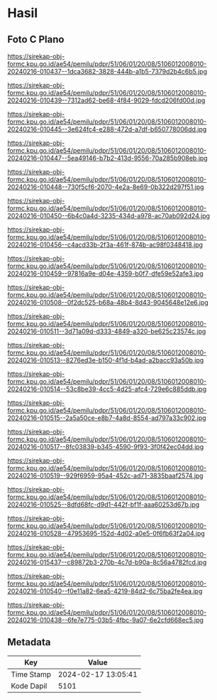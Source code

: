 # Hasil

## Foto C Plano

https://sirekap-obj-formc.kpu.go.id/ae54/pemilu/pdpr/51/06/01/20/08/5106012008010-20240216-010437--1dca3682-3828-444b-a1b5-7379d2b4c6b5.jpg

https://sirekap-obj-formc.kpu.go.id/ae54/pemilu/pdpr/51/06/01/20/08/5106012008010-20240216-010439--7312ad62-be68-4f84-9029-fdcd206fd00d.jpg

https://sirekap-obj-formc.kpu.go.id/ae54/pemilu/pdpr/51/06/01/20/08/5106012008010-20240216-010445--3e624fc4-e288-472d-a7df-b650778006dd.jpg

https://sirekap-obj-formc.kpu.go.id/ae54/pemilu/pdpr/51/06/01/20/08/5106012008010-20240216-010447--5ea49146-b7b2-413d-9556-70a285b908eb.jpg

https://sirekap-obj-formc.kpu.go.id/ae54/pemilu/pdpr/51/06/01/20/08/5106012008010-20240216-010448--730f5cf6-2070-4e2a-8e69-0b322d297f51.jpg

https://sirekap-obj-formc.kpu.go.id/ae54/pemilu/pdpr/51/06/01/20/08/5106012008010-20240216-010450--6b4c0a4d-3235-434d-a978-ac70ab092d24.jpg

https://sirekap-obj-formc.kpu.go.id/ae54/pemilu/pdpr/51/06/01/20/08/5106012008010-20240216-010456--c4acd33b-2f3a-461f-874b-ac98f0348418.jpg

https://sirekap-obj-formc.kpu.go.id/ae54/pemilu/pdpr/51/06/01/20/08/5106012008010-20240216-010459--97816a9e-d04e-4359-b0f7-dfe59e52afe3.jpg

https://sirekap-obj-formc.kpu.go.id/ae54/pemilu/pdpr/51/06/01/20/08/5106012008010-20240216-010508--0f2dc525-b68a-48b4-8d43-9045648e12e6.jpg

https://sirekap-obj-formc.kpu.go.id/ae54/pemilu/pdpr/51/06/01/20/08/5106012008010-20240216-010511--3d71a09d-d333-4849-a320-be625c23574c.jpg

https://sirekap-obj-formc.kpu.go.id/ae54/pemilu/pdpr/51/06/01/20/08/5106012008010-20240216-010513--8276ed3e-b150-4f1d-b4ad-a2bacc93a50b.jpg

https://sirekap-obj-formc.kpu.go.id/ae54/pemilu/pdpr/51/06/01/20/08/5106012008010-20240216-010514--53c8be39-4cc5-4d25-afc4-729e6c885ddb.jpg

https://sirekap-obj-formc.kpu.go.id/ae54/pemilu/pdpr/51/06/01/20/08/5106012008010-20240216-010515--2a5a50ce-e8b7-4a8d-8554-ad797a33c902.jpg

https://sirekap-obj-formc.kpu.go.id/ae54/pemilu/pdpr/51/06/01/20/08/5106012008010-20240216-010517--8fc03839-b345-4590-9f93-3f0f42ec04dd.jpg

https://sirekap-obj-formc.kpu.go.id/ae54/pemilu/pdpr/51/06/01/20/08/5106012008010-20240216-010519--929f6959-95a4-452c-ad71-3835baaf2574.jpg

https://sirekap-obj-formc.kpu.go.id/ae54/pemilu/pdpr/51/06/01/20/08/5106012008010-20240216-010525--8dfd68fc-d9d1-442f-bf1f-aaa60253d67b.jpg

https://sirekap-obj-formc.kpu.go.id/ae54/pemilu/pdpr/51/06/01/20/08/5106012008010-20240216-010528--47953695-152d-4d02-a0e5-0f6fb63f2a04.jpg

https://sirekap-obj-formc.kpu.go.id/ae54/pemilu/pdpr/51/06/01/20/08/5106012008010-20240216-015437--c89872b3-270b-4c7d-b90a-8c56a4782fcd.jpg

https://sirekap-obj-formc.kpu.go.id/ae54/pemilu/pdpr/51/06/01/20/08/5106012008010-20240216-010540--f0e11a82-6ea5-4219-84d2-6c75ba2fe4ea.jpg

https://sirekap-obj-formc.kpu.go.id/ae54/pemilu/pdpr/51/06/01/20/08/5106012008010-20240216-010438--6fe7e775-03b5-4fbc-9a07-6e2cfd668ec5.jpg


## Metadata

| Key        | Value               |
| ---------- | ------------------- |
| Time Stamp | 2024-02-17 13:05:41 |
| Kode Dapil | 5101                |



